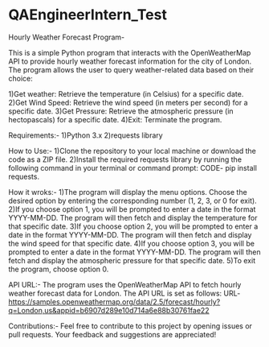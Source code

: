 # QAEngineerIntern_Test
Hourly Weather Forecast Program-

This is a simple Python program that interacts with the OpenWeatherMap API to provide hourly weather forecast information for the city of London. 
The program allows the user to query weather-related data based on their choice:

1)Get weather: Retrieve the temperature (in Celsius) for a specific date.
2)Get Wind Speed: Retrieve the wind speed (in meters per second) for a specific date.
3)Get Pressure: Retrieve the atmospheric pressure (in hectopascals) for a specific date.
4)Exit: Terminate the program.

Requirements:-
1)Python 3.x
2)requests library

How to Use:-
1)Clone the repository to your local machine or download the code as a ZIP file.
2)Install the required requests library by running the following command in your terminal or command prompt:
CODE- pip install requests.

How it wroks:-
1)The program will display the menu options. Choose the desired option by entering the corresponding number (1, 2, 3, or 0 for exit).
2)If you choose option 1, you will be prompted to enter a date in the format YYYY-MM-DD. The program will then fetch and display the temperature for that specific date.
3)If you choose option 2, you will be prompted to enter a date in the format YYYY-MM-DD. The program will then fetch and display the wind speed for that specific date.
4)If you choose option 3, you will be prompted to enter a date in the format YYYY-MM-DD. The program will then fetch and display the atmospheric pressure for that specific date.
5)To exit the program, choose option 0.

API URL:-
The program uses the OpenWeatherMap API to fetch hourly weather forecast data for London. The API URL is set as follows:
URL- https://samples.openweathermap.org/data/2.5/forecast/hourly?q=London,us&appid=b6907d289e10d714a6e88b30761fae22

Contributions:-
Feel free to contribute to this project by opening issues or pull requests. Your feedback and suggestions are appreciated!





